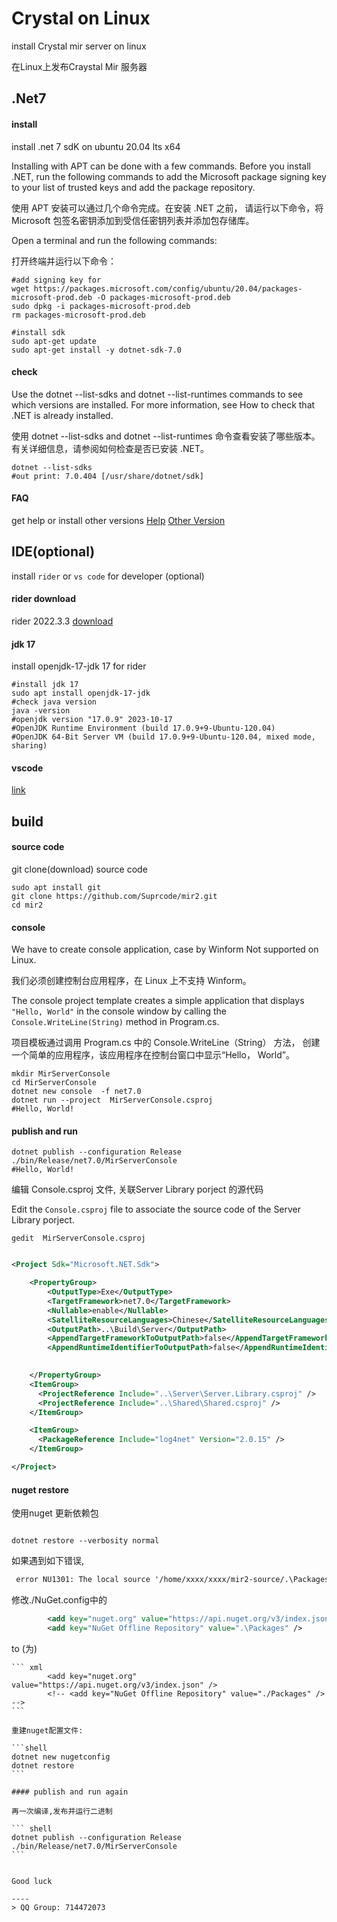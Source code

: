 # Crystal on Linux

install Crystal  mir server  on linux 

在Linux上发布Craystal Mir 服务器

## .Net7
#### install
install .net 7 sdK on ubuntu 20.04 lts x64

Installing with APT can be done with a few commands. Before you install .NET, 
run the following commands to add the Microsoft package signing key 
to your list of trusted keys and add the package repository.

使用 APT 安装可以通过几个命令完成。在安装 .NET 之前，
请运行以下命令，将 Microsoft 包签名密钥添加到受信任密钥列表并添加包存储库。

Open a terminal and run the following commands:

打开终端并运行以下命令：

```shell
#add signing key for 
wget https://packages.microsoft.com/config/ubuntu/20.04/packages-microsoft-prod.deb -O packages-microsoft-prod.deb
sudo dpkg -i packages-microsoft-prod.deb
rm packages-microsoft-prod.deb

#install sdk 
sudo apt-get update 
sudo apt-get install -y dotnet-sdk-7.0

```

#### check

Use the dotnet --list-sdks and dotnet --list-runtimes commands to see which versions are installed. 
For more information, see How to check that .NET is already installed.

使用 dotnet --list-sdks and dotnet --list-runtimes 命令查看安装了哪些版本。
有关详细信息，请参阅如何检查是否已安装 .NET。

```shell
dotnet --list-sdks
#out print: 7.0.404 [/usr/share/dotnet/sdk]
```

#### FAQ 
get help or install other versions
[Help](https://learn.microsoft.com/en-us/dotnet/core/install/linux-ubuntu-2004)
[Other Version](https://learn.microsoft.com/en-us/dotnet/core/install/linux)


## IDE(optional)
install `rider` or `vs code` for developer (optional)

#### rider download
rider 2022.3.3 
[download](https://download-cdn.jetbrains.com/rider/JetBrains.Rider-2022.3.3-aarch64.tar.gz?_gl=1*qxwgxl*_ga*MTI0Mzc3NjI2NC4xNzAxNDgzMDk1*_ga_9J976DJZ68*MTcwMTQ4MzA5NS4xLjEuMTcwMTQ4MzI1NC4xMy4wLjA.&_ga=2.139501811.1763692958.1701483095-1243776264.1701483095)

#### jdk 17
install openjdk-17-jdk 17 for rider

```shell
#install jdk 17
sudo apt install openjdk-17-jdk
#check java version
java -version
#openjdk version "17.0.9" 2023-10-17
#OpenJDK Runtime Environment (build 17.0.9+9-Ubuntu-120.04)
#OpenJDK 64-Bit Server VM (build 17.0.9+9-Ubuntu-120.04, mixed mode, sharing)
```
#### vscode 
[link](https://learn.microsoft.com/en-us/dotnet/core/tutorials/with-visual-studio-code?pivots=dotnet-7-0)

## build 

#### source code
git clone(download) source code

```shell
sudo apt install git
git clone https://github.com/Suprcode/mir2.git
cd mir2
```

#### console

We have to create console application, case by Winform Not supported on Linux.

我们必须创建控制台应用程序，在 Linux 上不支持 Winform。

The console project template creates a simple application that displays `"Hello, World"`
in the console window by calling the `Console.WriteLine(String)` method in Program.cs.

项目模板通过调用 Program.cs 中的 Console.WriteLine（String） 方法，
创建一个简单的应用程序，该应用程序在控制台窗口中显示“Hello， World”。

```shell
mkdir MirServerConsole
cd MirServerConsole
dotnet new console  -f net7.0
dotnet run --project  MirServerConsole.csproj 
#Hello, World!
```

#### publish and run 
```shell
dotnet publish --configuration Release
./bin/Release/net7.0/MirServerConsole
#Hello, World!
```

编辑 Console.csproj 文件, 关联Server Library porject 的源代码

Edit the `Console.csproj` file to associate the source code of the Server Library porject.

``` shell
gedit  MirServerConsole.csproj
```

```xml

<Project Sdk="Microsoft.NET.Sdk">

    <PropertyGroup>
        <OutputType>Exe</OutputType>
        <TargetFramework>net7.0</TargetFramework>
        <Nullable>enable</Nullable>
        <SatelliteResourceLanguages>Chinese</SatelliteResourceLanguages> 
        <OutputPath>..\Build\Server</OutputPath>
        <AppendTargetFrameworkToOutputPath>false</AppendTargetFrameworkToOutputPath> 
        <AppendRuntimeIdentifierToOutputPath>false</AppendRuntimeIdentifierToOutputPath> 

        
    </PropertyGroup>
    <ItemGroup>
      <ProjectReference Include="..\Server\Server.Library.csproj" />
      <ProjectReference Include="..\Shared\Shared.csproj" />
    </ItemGroup>

    <ItemGroup>
      <PackageReference Include="log4net" Version="2.0.15" />
    </ItemGroup>

</Project>

```

#### nuget restore 

使用nuget 更新依赖包

```shell

dotnet restore --verbosity normal

```

如果遇到如下错误, 

```txt
 error NU1301: The local source '/home/xxxx/xxxx/mir2-source/.\Packages' doesn't exist.
```

修改./NuGet.config中的
``` xml
        <add key="nuget.org" value="https://api.nuget.org/v3/index.json" />
        <add key="NuGet Offline Repository" value=".\Packages" />
```
to (为)
````
``` xml
        <add key="nuget.org" value="https://api.nuget.org/v3/index.json" />
        <!-- <add key="NuGet Offline Repository" value="./Packages" /> -->
```

重建nuget配置文件:

```shell
dotnet new nugetconfig
dotnet restore
```

#### publish and run again

再一次编译,发布并运行二进制

``` shell
dotnet publish --configuration Release
./bin/Release/net7.0/MirServerConsole
```


Good luck 

----
> QQ Group: 714472073
